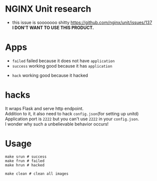 # NGINX Unit research
* this issue is sooooooo shitty https://github.com/nginx/unit/issues/137  
**I DON'T WANT TO USE THIS PRODUCT.**

# Apps
* `failed` failed because it does not have `application`
* `success` working good because it has `application`
+ `hack` working good because it hacked

# hacks
It wraps Flask and serve http endpoint.  
Addition to it, it also need to hack `config.json`(for setting up unitd)  
Application port is `2222` but you can't use `2222` in your `config.json`.  
I wonder why such a unbelievable behavior occurs!

# Usage
```
make srun # success
make frun # failed
make hrun # hacked

make clean # clean all images
```